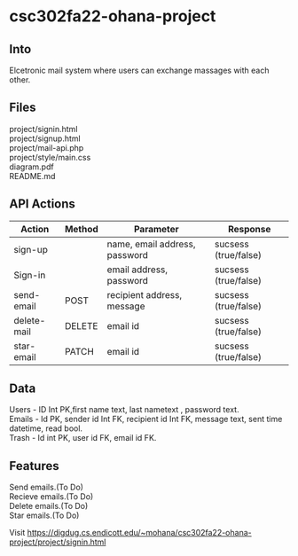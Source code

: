 # csc302fa22-ohana-project

## Into

Elcetronic mail system where users can exchange massages with each other.

## Files

project/signin.html<br/>
project/signup.html<br/>
project/mail-api.php<br/>
project/style/main.css<br/>
diagram.pdf<br/>
README.md

## API Actions

| Action        | Method        | Parameter  |   Response          |
| ------------- | ------------- | ---------- |   -------------------- | 
| sign-up       |               |name, email address, password |   sucsess (true/false) |
| Sign-in       |               |  email address, password |   sucsess (true/false) |
| send-email    | POST          | recipient address, message |   sucsess (true/false) |
| delete-mail   | DELETE        | email id        |   sucsess (true/false)  |
| star-email    | PATCH         |  email id         |   sucsess (true/false) |

## Data 

Users - ID Int PK,first name text, last nametext , password text.<br/>
Emails - Id PK, sender id Int FK, recipient id Int FK, message text, sent time datetime, read bool.<br/>
Trash - Id int PK, user id FK, email id FK.<br/>

## Features

Send emails.(To Do)<br/>
Recieve emails.(To Do)<br/>
Delete emails.(To Do)<br/>
Star emails.(To Do)<br/>


Visit https://digdug.cs.endicott.edu/~mohana/csc302fa22-ohana-project/project/signin.html